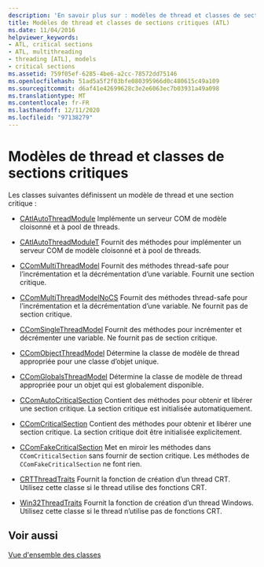 ```yaml
---
description: 'En savoir plus sur : modèles de thread et classes de sections critiques'
title: Modèles de thread et classes de sections critiques (ATL)
ms.date: 11/04/2016
helpviewer_keywords:
- ATL, critical sections
- ATL, multithreading
- threading [ATL], models
- critical sections
ms.assetid: 759f05ef-6285-4be6-a2cc-78572dd75146
ms.openlocfilehash: 51ad5a5f2f03bfe080395966d0c480615c49a109
ms.sourcegitcommit: d6af41e42699628c3e2e6063ec7b03931a49a098
ms.translationtype: MT
ms.contentlocale: fr-FR
ms.lasthandoff: 12/11/2020
ms.locfileid: "97138279"
---
```

# <a name="threading-models-and-critical-sections-classes"></a>Modèles de thread et classes de sections critiques

Les classes suivantes définissent un modèle de thread et une section critique :

- [CAtlAutoThreadModule](../atl/reference/catlautothreadmodule-class.md) Implémente un serveur COM de modèle cloisonné et à pool de threads.

- [CAtlAutoThreadModuleT](../atl/reference/catlautothreadmodulet-class.md) Fournit des méthodes pour implémenter un serveur COM de modèle cloisonné et à pool de threads.

- [CComMultiThreadModel](../atl/reference/ccommultithreadmodel-class.md) Fournit des méthodes thread-safe pour l’incrémentation et la décrémentation d’une variable. Fournit une section critique.

- [CComMultiThreadModelNoCS](../atl/reference/ccommultithreadmodelnocs-class.md) Fournit des méthodes thread-safe pour l’incrémentation et la décrémentation d’une variable. Ne fournit pas de section critique.

- [CComSingleThreadModel](../atl/reference/ccomsinglethreadmodel-class.md) Fournit des méthodes pour incrémenter et décrémenter une variable. Ne fournit pas de section critique.

- [CComObjectThreadModel](../atl/reference/atl-typedefs.md#ccomobjectthreadmodel) Détermine la classe de modèle de thread appropriée pour une classe d’objet unique.

- [CComGlobalsThreadModel](../atl/reference/atl-typedefs.md#ccomglobalsthreadmodel) Détermine la classe de modèle de thread appropriée pour un objet qui est globalement disponible.

- [CComAutoCriticalSection](../atl/reference/ccomautocriticalsection-class.md) Contient des méthodes pour obtenir et libérer une section critique. La section critique est initialisée automatiquement.

- [CComCriticalSection](../atl/reference/ccomcriticalsection-class.md) Contient des méthodes pour obtenir et libérer une section critique. La section critique doit être initialisée explicitement.

- [CComFakeCriticalSection](../atl/reference/ccomfakecriticalsection-class.md) Met en miroir les méthodes dans `CComCriticalSection` sans fournir de section critique. Les méthodes de `CComFakeCriticalSection` ne font rien.

- [CRTThreadTraits](../atl/reference/crtthreadtraits-class.md) Fournit la fonction de création d’un thread CRT. Utilisez cette classe si le thread utilise des fonctions CRT.

- [Win32ThreadTraits](../atl/reference/win32threadtraits-class.md) Fournit la fonction de création d’un thread Windows. Utilisez cette classe si le thread n’utilise pas de fonctions CRT.

## <a name="see-also"></a>Voir aussi

[Vue d'ensemble des classes](../atl/atl-class-overview.md)
